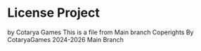 # License Project
by Cotarya Games This is a file from Main branch
Coperights By CotaryaGames 2024-2026 Main Branch 
